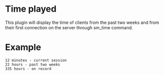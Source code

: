 # Time played
This plugin will display the time of clients from the past two weeks and from their first connection on the server through sm_time command. 

# Example
```
12 minutes - current session
22 hours - past two weeks
335 hours - on record
```
